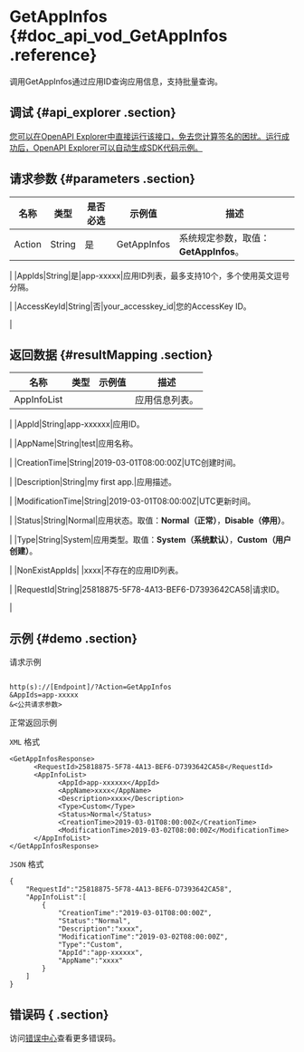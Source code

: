 # GetAppInfos {#doc_api_vod_GetAppInfos .reference}

调用GetAppInfos通过应用ID查询应用信息，支持批量查询。

## 调试 {#api_explorer .section}

[您可以在OpenAPI Explorer中直接运行该接口，免去您计算签名的困扰。运行成功后，OpenAPI Explorer可以自动生成SDK代码示例。](https://api.aliyun.com/#product=vod&api=GetAppInfos&type=RPC&version=2017-03-21)

## 请求参数 {#parameters .section}

|名称|类型|是否必选|示例值|描述|
|--|--|----|---|--|
|Action|String|是|GetAppInfos|系统规定参数，取值：**GetAppInfos**。

 |
|AppIds|String|是|app-xxxxx|应用ID列表，最多支持10个，多个使用英文逗号分隔。

 |
|AccessKeyId|String|否|your\_accesskey\_id|您的AccessKey ID。

 |

## 返回数据 {#resultMapping .section}

|名称|类型|示例值|描述|
|--|--|---|--|
|AppInfoList| | |应用信息列表。

 |
|AppId|String|app-xxxxxx|应用ID。

 |
|AppName|String|test|应用名称。

 |
|CreationTime|String|2019-03-01T08:00:00Z|UTC创建时间。

 |
|Description|String|my first app.|应用描述。

 |
|ModificationTime|String|2019-03-01T08:00:00Z|UTC更新时间。

 |
|Status|String|Normal|应用状态。取值：**Normal（正常）**，**Disable（停用）**。

 |
|Type|String|System|应用类型。取值：**System（系统默认）**，**Custom（用户创建）**。

 |
|NonExistAppIds| |xxxx|不存在的应用ID列表。

 |
|RequestId|String|25818875-5F78-4A13-BEF6-D7393642CA58|请求ID。

 |

## 示例 {#demo .section}

请求示例

``` {#request_demo}

http(s)://[Endpoint]/?Action=GetAppInfos
&AppIds=app-xxxxx
&<公共请求参数>

```

正常返回示例

`XML` 格式

``` {#xml_return_success_demo}
<GetAppInfosResponse>
	  <RequestId>25818875-5F78-4A13-BEF6-D7393642CA58</RequestId>
	  <AppInfoList>
		    <AppId>app-xxxxxx</AppId>
		    <AppName>xxxx</AppName>
		    <Description>xxxx</Description>
		    <Type>Custom</Type>
		    <Status>Normal</Status>
		    <CreationTime>2019-03-01T08:00:00Z</CreationTime>
		    <ModificationTime>2019-03-02T08:00:00Z</ModificationTime>
	  </AppInfoList>
</GetAppInfosResponse>
```

`JSON` 格式

``` {#json_return_success_demo}
{
	"RequestId":"25818875-5F78-4A13-BEF6-D7393642CA58",
	"AppInfoList":[
		{
			"CreationTime":"2019-03-01T08:00:00Z",
			"Status":"Normal",
			"Description":"xxxx",
			"ModificationTime":"2019-03-02T08:00:00Z",
			"Type":"Custom",
			"AppId":"app-xxxxxx",
			"AppName":"xxxx"
		}
	]
}
```

## 错误码 { .section}

访问[错误中心](https://error-center.aliyun.com/status/product/vod)查看更多错误码。

